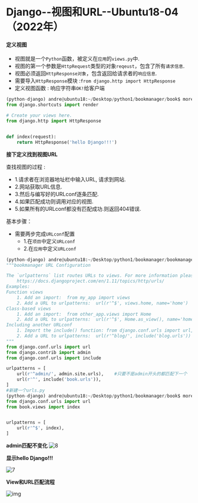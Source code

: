 # Django--视图和URL--Ubuntu18-04（2022年）

#### 定义视图

- 视图就是一个`Python`函数，被定义在`应用`的`views.py`中.
- 视图的第一个参数是`HttpRequest`类型的对象`reqeust`，包含了所有`请求信息`.
- 视图必须返回`HttpResponse对象`，包含返回给请求者的`响应信息`.
- 需要导入`HttpResponse`模块 :`from django.http import HttpResponse`
- 定义视图函数 : 响应字符串`OK!`给客户端

```python
(python-django) andre@ubuntu18:~/Desktop/python1/bookmanager/book$ more views.py 
from django.shortcuts import render

# Create your views here.
from django.http import HttpResponse


def index(request):
    return HttpResponse('hello Django!!!')

```

**接下定义找到视图URL**

查找视图的过程 :

- 1.请求者在浏览器地址栏中输入URL, 请求到网站.
- 2.网站获取URL信息.
- 3.然后与编写好的URLconf逐条匹配.
- 4.如果匹配成功则调用对应的视图.
- 5.如果所有的URLconf都没有匹配成功.则返回404错误.

基本步骤：

- 需要两步完成`URLconf`配置
  - 1.在`项目`中定义`URLconf`
  - 2.在`应用`中定义`URLconf`

```python
(python-django) andre@ubuntu18:~/Desktop/python1/bookmanager/bookmanager$ more urls.py 
"""bookmanager URL Configuration

The `urlpatterns` list routes URLs to views. For more information please see:
    https://docs.djangoproject.com/en/1.11/topics/http/urls/
Examples:
Function views
    1. Add an import:  from my_app import views
    2. Add a URL to urlpatterns:  url(r'^$', views.home, name='home')
Class-based views
    1. Add an import:  from other_app.views import Home
    2. Add a URL to urlpatterns:  url(r'^$', Home.as_view(), name='home')
Including another URLconf
    1. Import the include() function: from django.conf.urls import url, include
    2. Add a URL to urlpatterns:  url(r'^blog/', include('blog.urls'))
"""
from django.conf.urls import url
from django.contrib import admin
from django.conf.urls import include

urlpatterns = [
    url(r'^admin/', admin.site.urls),    #只要不是admin开头的都匹配下一个
    url(r'^', include('book.urls')),
]
#新建一个urls.py
(python-django) andre@ubuntu18:~/Desktop/python1/bookmanager/book$ more urls.py 
from django.conf.urls import url
from book.views import index


urlpatterns = [
    url(r'^$', index),
]

```

**admin匹配不变化**
![8](D:\var\python\ctd-python\ass\8.png)

**显示hello Django!!!**

![7](D:\var\python\ctd-python\ass\7.png)

**View和URL匹配流程**

![img](/assets/view_url.png)







